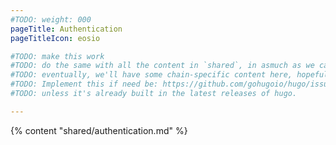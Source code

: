 ```yaml
---
#TODO: weight: 000
pageTitle: Authentication
pageTitleIcon: eosio

#TODO: make this work
#TODO: do the same with all the content in `shared`, in asmuch as we can have it completely shared.
#TODO: eventually, we'll have some chain-specific content here, hopefully most in `shared`.
#TODO: Implement this if need be: https://github.com/gohugoio/hugo/issues/247#issuecomment-342258564
#TODO: unless it's already built in the latest releases of hugo.

---
```


{% content "shared/authentication.md" %}
